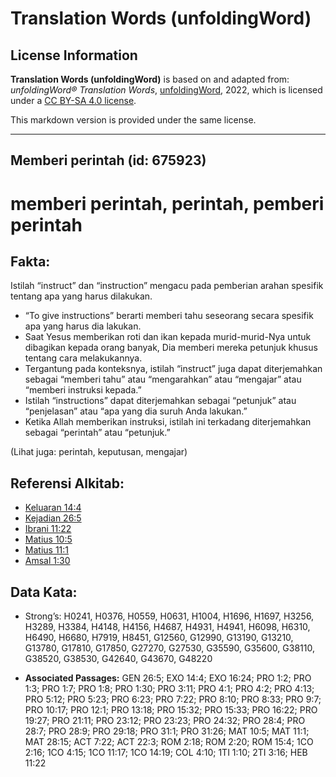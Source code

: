 # Translation Words (unfoldingWord)

## License Information

**Translation Words (unfoldingWord)** is based on and adapted from: _unfoldingWord® Translation Words_, [unfoldingWord](https://unfoldingword.org/utw), 2022, which is licensed under a [CC BY-SA 4.0 license](https://creativecommons.org/licenses/by-sa/4.0/legalcode.en).

This markdown version is provided under the same license.



--------------------------------

## Memberi perintah (id: 675923)

memberi perintah, perintah, pemberi perintah
============================================

Fakta:
------

Istilah “instruct” dan “instruction” mengacu pada pemberian arahan spesifik tentang apa yang harus dilakukan.

* “To give instructions” berarti memberi tahu seseorang secara spesifik apa yang harus dia lakukan.
* Saat Yesus memberikan roti dan ikan kepada murid\-murid\-Nya untuk dibagikan kepada orang banyak, Dia memberi mereka petunjuk khusus tentang cara melakukannya.
* Tergantung pada konteksnya, istilah “instruct” juga dapat diterjemahkan sebagai “memberi tahu” atau “mengarahkan” atau “mengajar” atau “memberi instruksi kepada.”
* Istilah “instructions” dapat diterjemahkan sebagai “petunjuk” atau “penjelasan” atau “apa yang dia suruh Anda lakukan.”
* Ketika Allah memberikan instruksi, istilah ini terkadang diterjemahkan sebagai “perintah” atau “petunjuk.”

(Lihat juga: perintah, keputusan, mengajar)

Referensi Alkitab:
------------------

* [Keluaran 14:4](https://ref.ly/Exod14:4)
* [Kejadian 26:5](https://ref.ly/Gen26:5)
* [Ibrani 11:22](https://ref.ly/Heb11:22)
* [Matius 10:5](https://ref.ly/Matt10:5)
* [Matius 11:1](https://ref.ly/Matt11:1)
* [Amsal 1:30](https://ref.ly/Prov1:30)

Data Kata:
----------

* Strong’s: H0241, H0376, H0559, H0631, H1004, H1696, H1697, H3256, H3289, H3384, H4148, H4156, H4687, H4931, H4941, H6098, H6310, H6490, H6680, H7919, H8451, G12560, G12990, G13190, G13210, G13780, G17810, G17850, G27270, G27530, G35590, G35600, G38110, G38520, G38530, G42640, G43670, G48220

* **Associated Passages:** GEN 26:5; EXO 14:4; EXO 16:24; PRO 1:2; PRO 1:3; PRO 1:7; PRO 1:8; PRO 1:30; PRO 3:11; PRO 4:1; PRO 4:2; PRO 4:13; PRO 5:12; PRO 5:23; PRO 6:23; PRO 7:22; PRO 8:10; PRO 8:33; PRO 9:7; PRO 10:17; PRO 12:1; PRO 13:18; PRO 15:32; PRO 15:33; PRO 16:22; PRO 19:27; PRO 21:11; PRO 23:12; PRO 23:23; PRO 24:32; PRO 28:4; PRO 28:7; PRO 28:9; PRO 29:18; PRO 31:1; PRO 31:26; MAT 10:5; MAT 11:1; MAT 28:15; ACT 7:22; ACT 22:3; ROM 2:18; ROM 2:20; ROM 15:4; 1CO 2:16; 1CO 4:15; 1CO 11:17; 1CO 14:19; COL 4:10; 1TI 1:10; 2TI 3:16; HEB 11:22

